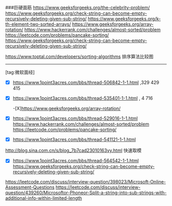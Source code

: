 ###巨硬面筋
https://www.geeksforgeeks.org/the-celebrity-problem/
https://www.geeksforgeeks.org/check-string-can-become-empty-recursively-deleting-given-sub-string/
https://www.geeksforgeeks.org/k-th-element-two-sorted-arrays/ 
https://www.geeksforgeeks.org/array-rotation/
https://www.hackerrank.com/challenges/almost-sorted/problem
https://leetcode.com/problems/pancake-sorting/
https://www.geeksforgeeks.org/check-string-can-become-empty-recursively-deleting-given-sub-string/

  


https://www.toptal.com/developers/sorting-algorithms
排序算法比较图 


----
[tag:微软面经] 
    
- [X] https://www.1point3acres.com/bbs/thread-506842-1-1.html ,329 429 415
   

- [X] https://www.1point3acres.com/bbs/thread-535401-1-1.html , 4  716 

     -[X]https://www.geeksforgeeks.org/array-rotation/
- [X] https://www.1point3acres.com/bbs/thread-529016-1-1.html
     https://www.hackerrank.com/challenges/almost-sorted/problem https://leetcode.com/problems/pancake-sorting/
    
- [X] https://www.1point3acres.com/bbs/thread-541121-1-1.html

http://blog.sina.com.cn/s/blog_7b7cad23010163vy.html 快速取模
    
- [x]  https://www.1point3acres.com/bbs/thread-564542-1-1.html
https://www.geeksforgeeks.org/check-string-can-become-empty-recursively-deleting-given-sub-string/

https://leetcode.com/discuss/interview-question/398023/Microsoft-Online-Assessment-Questions
https://leetcode.com/discuss/interview-question/439260/Microsoftor-Phoneor-Split-a-string-into-sub-strings-with-additional-info-within-limited-length
